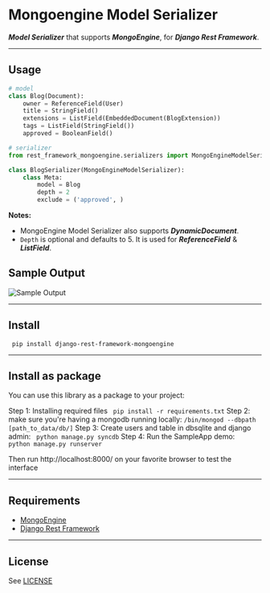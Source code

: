 Mongoengine Model Serializer
======================

***Model Serializer*** that supports ***MongoEngine***, for ***Django Rest Framework***.

-----------------
Usage
--------
```python
# model
class Blog(Document):
    owner = ReferenceField(User)
    title = StringField()
    extensions = ListField(EmbeddedDocument(BlogExtension))
    tags = ListField(StringField())
    approved = BooleanField()

# serializer
from rest_framework_mongoengine.serializers import MongoEngineModelSerializer

class BlogSerializer(MongoEngineModelSerializer):
    class Meta:
        model = Blog
        depth = 2
        exclude = ('approved', )
```
**Notes:** 

 - MongoEngine Model Serializer also supports  ***DynamicDocument***. 
 - `Depth` is optional and defaults to 5. It is used for ***ReferenceField*** & ***ListField***.

Sample Output
---------

![Sample Output][1]

-----------------
Install
---------
``` pip install django-rest-framework-mongoengine```

-----------------
Install as package
-----------------
You can use this library as a package to your project:

Step 1: Installing required files
``` pip install -r requirements.txt```
Step 2: make sure you're having a mongodb running locally:
```/bin/mongod --dbpath [path_to_data/db/]```
Step 3: Create users and table in dbsqlite and django admin:
``` python manage.py syncdb```
Step 4: Run the SampleApp demo:
``` python manage.py runserver```

Then run http://localhost:8000/ on your favorite browser to test the interface

-----------------
Requirements
-----------------
 
 - [MongoEngine][2]
 - [Django Rest Framework][3]
 
-----------------
License
-----------------
See [LICENSE][4]


  [1]: https://lh6.googleusercontent.com/-vv4lo9TXrgA/U8gfzWS3tzI/AAAAAAAAAE0/Xqum8YjrSqk/w570-h521-no/Screen+Shot+2014-07-17+at+22.06.43.png
  [2]: http://mongoengine.org/
  [3]: http://www.django-rest-framework.org/
  [4]: https://github.com/umutbozkurt/django-rest-framework-mongoengine/blob/master/LICENSE
